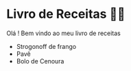 # **Livro de Receitas** :man_cook:

Olá ! Bem vindo ao meu livro de receitas

- Strogonoff de frango
- Pavê
- Bolo de Cenoura

